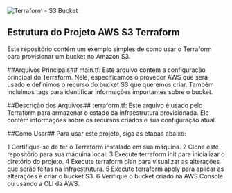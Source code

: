 
![Terraform - S3 Bucket](https://github.com/Lopeswaprojetos/aws-s3-terraform/assets/161225187/c79a49d6-4d62-432b-aa07-65a8613cbd50)

## Estrutura do Projeto AWS S3 Terraform ##

Este repositório contém um exemplo simples de como usar o Terraform para provisionar um bucket no Amazon S3.

##Arquivos Principais##
main.tf: Este arquivo contém a configuração principal do Terraform. Nele, especificamos o provedor AWS que será usado e definimos o recurso do bucket S3 que queremos criar. Também incluímos tags para identificar informações importantes sobre o bucket.

##Descrição dos Arquivos##
terraform.tf: Este arquivo é usado pelo Terraform para armazenar o estado da infraestrutura provisionada. Ele contém informações sobre os recursos criados e sua configuração atual.

##Como Usar##
Para usar este projeto, siga as etapas abaixo:

1 Certifique-se de ter o Terraform instalado em sua máquina.
2 Clone este repositório para sua máquina local.
3 Execute terraform init para inicializar o diretório do projeto.
4 Execute terraform plan para visualizar as alterações que serão feitas na infraestrutura.
5 Execute terraform apply para aplicar as alterações e criar o bucket S3.
6 Verifique o bucket criado na AWS Console ou usando a CLI da AWS.

